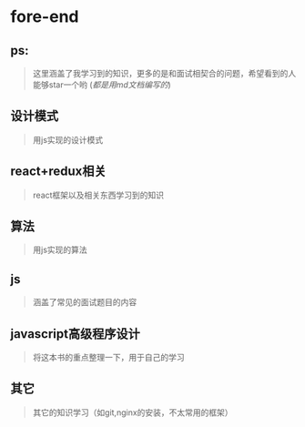 # fore-end

## ps:

> 这里涵盖了我学习到的知识，更多的是和面试相契合的问题，希望看到的人能够star一个哟
(*都是用md文档编写的*)

## 设计模式

> 用js实现的设计模式

## react+redux相关

> react框架以及相关东西学习到的知识

## 算法

> 用js实现的算法

## js

> 涵盖了常见的面试题目的内容

## javascript高级程序设计

> 将这本书的重点整理一下，用于自己的学习

## 其它

> 其它的知识学习（如git,nginx的安装，不太常用的框架）